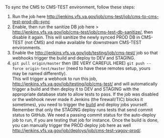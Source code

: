 To sync the CMS to CMS-TEST environment, follow these steps:
1. Run the job here http://jenkins.vfs.va.gov/job/cms-test/job/cms-to-cms-test-prod-db-sync
1. Enable, then run the sanitize DB job here > http://jenkins.vfs.va.gov/job/cms-test/job/cms-test-db-sanitize/, then disable it again. This will sanitize the newly synced PROD DB in CMS-TEST (not CMS) and make available for downstream CMS-TEST environments. 
1. Enable the http://jenkins.vfs.va.gov/job/testing/job/cms-test/ job so that webhooks trigger the build and deploy to DEV and STAGING.
1. `git pull origin/master` then (BE VERY CAREFUL HERE) `git push --force origin-test/master` (need to have these remotes setup, yours may be named differently).  
This will trigger a webhook to run this job, http://jenkins.vfs.va.gov/job/testing/job/cms-test/ and will automatically trigger a build and then deploy it to DEV and STAGING with the appropriate database state to allow tests to pass. If the job was disabled or the webhook never made it Jenkins (the firewall/TIC) blocks it sometimes), you need to trigger the [build](http://jenkins.vfs.va.gov/job/builds/job/cms-test/) and deploy jobs yourself. Remember that only the STAGING deploy runs tests that send commit status to GitHub. We need a passing commit status for the auto-deploy job to run, if you are testing that job for instance. Once the build is done, you can manually trigger the PROD deploy job here as well http://jenkins.vfs.va.gov/job/deploys/job/cms-test-vagov-prod/. 
